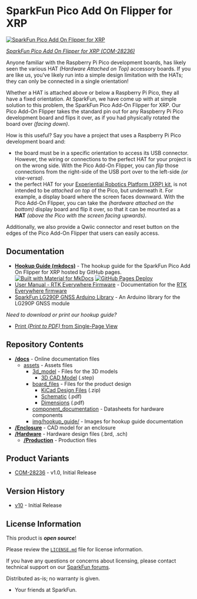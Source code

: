 SparkFun Pico Add On Flipper for XRP
========================================

[![SparkFun Pico Add On Flipper for XRP](https://cdn.sparkfun.com/assets/parts/2/9/9/8/1/28236-Pico-Add-On-Flipper-for-XRP-Feature.jpg)](https://www.sparkfun.com/sparkfun-pico-add-on-flipper-for-xrp.html)

[*SparkFun Pico Add On Flipper for XRP (COM-28236)*](https://www.sparkfun.com/sparkfun-pico-add-on-flipper-for-xrp.html)

Anyone familiar with the Raspberry Pi Pico development boards, has likely seen the various HAT *(Hardware Attached on Top)* accessory boards. If you are like us, you've likely run into a simple design limitation with the HATs; they can only be connected in a single orientation!

Whether a HAT is attached above or below a Raspberry Pi Pico, they all have a fixed orientation. At SparkFun, we have come up with at simple solution to this problem, the SparkFun Pico Add-On Flipper for XRP. Our Pico Add-On Flipper takes the standard pin out for any Raspberry Pi Pico development board and flips it over, as if you had physically rotated the board over *(facing down)*.

How is this useful? Say you have a project that uses a Raspberry Pi Pico development board and:

- the board must be in a specific orientation to access its USB connector. However, the wiring or connections to the perfect HAT for your project is on the wrong side. With the Pico Add-On Flipper, you can *flip* those connections from the right-side of the USB port over to the left-side *(or vise-versa)*.
- the perfect HAT for your [Experiential Robotics Platform (XRP) kit](https://www.sparkfun.com/experiential-robotics-platform-xrp-kit.html), is not intended to be *attached on top* of the Pico, but underneath it. For example, a display board where the screen faces downward. With the Pico Add-On Flipper, you can take the *(hardware attached on the bottom)* display board and flip it over, so that it can be mounted as a **HAT** *(above the Pico with the screen facing upwards)*.

Additionally, we also provide a Qwiic connector and reset button on the edges of the Pico Add-On Flipper that users can easily access.


Documentation
--------------

* **[Hookup Guide (mkdocs)](http://docs.sparkfun.com/SparkFun_Pico_Add_On_Flipper/)** - The hookup guide for the SparkFun Pico Add On Flipper for XRP hosted by GitHub pages.<br>
  [![Built with Material for MkDocs](https://img.shields.io/badge/Material_for_MkDocs-526CFE?logo=MaterialForMkDocs&logoColor=white)](https://squidfunk.github.io/mkdocs-material/) [![GitHub Pages Deploy](https://github.com/sparkfun/SparkFun_Pico_Add_On_Flipper/actions/workflows/build_documentation.yml/badge.svg)](https://github.com/sparkfun/SparkFun_Pico_Add_On_Flipper/actions/workflows/build_documentation.yml)
* [User Manual - RTK Everywhere Firmware](https://docs.sparkfun.com/SparkFun_RTK_Everywhere_Firmware/) - Documentation for the [RTK Everywhere firmware](https://github.com/sparkfun/SparkFun_RTK_Everywhere_Firmware)
* [SparkFun LG290P GNSS Arduino Library](https://github.com/sparkfun/SparkFun_LG290P_GNSS_Arduino_Library) - An Arduino library for the LG290P GNSS module

*Need to download or print our hookup guide?*

* [Print *(Print to PDF)* from Single-Page View](http://docs.sparkfun.com/SparkFun_Pico_Add_On_Flipper/print_view)

Repository Contents
-------------------

* **[/docs](/docs/)** - Online documentation files
    * [assets](/docs/assets/) - Assets files
        * [3d_model](/docs/assets/3d_model/) - Files for the 3D models
            * [3D CAD Model](/docs/assets/3d_model/cad_model.step) (.step)
        * [board_files](/docs/assets/board_files/) - Files for the product design
            * [KiCad Design Files](/docs/assets/board_files/kicad_files.zip) (.zip)
            * [Schematic](/docs/assets/board_files/schematic.pdf) (.pdf)
            * [Dimensions](/docs/assets/board_files/dimensions.pdf) (.pdf)
        * [component_documentation](/docs/assets/component_documentation/) - Datasheets for hardware components
        * [img/hookup_guide/](/docs/assets/img/hookup_guide/) - Images for hookup guide documentation
* **[/Enclosure](/Enclosure/)** - CAD model for an enclosure
* **[/Hardware](/Hardware/)** - Hardware design files (.brd, .sch)
  * **[/Production](/Production/)** - Production files

Product Variants
----------------

* [COM-28236](https://www.sparkfun.com/sparkfun-pico-add-on-flipper-for-xrp.html) - v1.0, Initial Release

Version History
---------------

* [v10](https://github.com/sparkfun/SparkFun_Pico_Add_On_Flipper/releases/tag/v10) - Initial Release


License Information
-------------------

This product is ***open source***!

Please review the [`LICENSE.md`](./LICENSE.md) file for license information.

If you have any questions or concerns about licensing, please contact technical support on our [SparkFun forums](https://forum.sparkfun.com/viewforum.php?f=152).

Distributed as-is; no warranty is given.

- Your friends at SparkFun.
